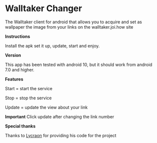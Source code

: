 # Walltaker Changer
 The Walltaker client for android that allows you to acquire and set as wallpaper the image from your links on the walltaker.joi.how site 
 
**Instructions**

Install the apk set it up, update, start and enjoy.

**Version**

This app has been tested with android 10, but it should work from android 7.0 and higher.

**Features**

Start = start the service

Stop = stop the service

Update = update the view about your link

**Important** Click update after changing the link number

**Special thanks**

Thanks to [Lycraon](https://github.com/Lycraon) for providing his code for the project
